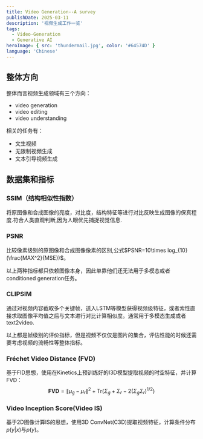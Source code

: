 ```yaml
---
title: Video Generation--A survey 
publishDate: 2025-03-11
description: '视频生成工作一览'
tags:
  - Video-Generation
  - Generative AI
heroImage: { src: 'thundermail.jpg', color: '#64574D' }
language: 'Chinese'
---
```


## 整体方向

整体而言视频生成领域有三个方向：
- video generation
- video editing
- video understanding

相关的任务有：
- 文生视频
- 无限制视频生成
- 文本引导视频生成

## 数据集和指标
### SSIM（结构相似性指数）
将原图像和合成图像的亮度，对比度，结构特征等进行对比反映生成图像的保真程度.符合人类直观判断,因为人眼优先捕捉视觉信息.

### PSNR
比较像素级别的原图像和合成图像像素的区别,公式$PSNR=10\times log_{10}(\frac{MAX^2}{MSE})$。

以上两种指标都只依赖图像本身，因此单靠他们还无法用于多模态或者conditioned generation任务。

### CLIPSIM
通过对视频内容截取多个关键帧，送入LSTM等模型获得视频级特征，或者索性直接求取图像平均值之后与文本进行对比计算相似度。通常用于多模态生成或者text2video.

以上都是帧级别的评价指标，但是视频不仅仅是图片的集合，评估性能的时候还需要考虑视频的流畅性等整体指标。

### Fréchet Video Distance (FVD)
基于FID思想，使用在Kinetics上预训练好的I3D模型提取视频的时空特征，并计算FVD：
$$
\mathbf{FVD} = \|\mu_g - \mu_r\|^2 + \mathrm{Tr}(\Sigma_g + \Sigma_r - 2(\Sigma_g\Sigma_r)^{1/2})
$$

### Video Inception Score(Video IS)

基于2D图像计算IS的思想，使用3D ConvNet(C3D)提取视频特征，计算条件分布$p(y|x)$与$p(y)$。

